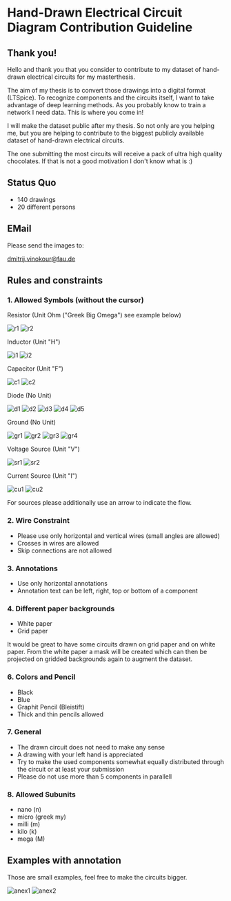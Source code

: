 # Hand-Drawn Electrical Circuit Diagram Contribution Guideline

## Thank you!

Hello and thank you that you consider to contribute to my dataset of hand-drawn electrical circuits for my masterthesis.

The aim of my thesis is to convert those drawings into a digital format (LTSpice). To recognize components and the circuits itself, I want to take advantage of deep learning methods. As you probably know to train a network I need data. This is where you come in!

I will make the dataset public after my thesis. So not only are you helping me, but you are helping to contribute to the biggest publicly available dataset of hand-drawn electrical circuits.

The one submitting the most circuits will receive a pack of ultra high quality chocolates.
If that is not a good motivation I don't know what is :)

## Status Quo

- 140 drawings
- 20 different persons

## EMail

Please send the images to:

dmitrij.vinokour@fau.de

## Rules and constraints

### 1. Allowed Symbols (without the cursor)

Resistor (Unit Ohm ("Greek Big Omega") see example below)

![r1](resistor.png)
![r2](resistor2.png)

Inductor (Unit "H")

![i1](inductor2.png)
![i2](inductor.png)

Capacitor (Unit "F")

![c1](capacitor2.png)
![c2](capacitor.png)

Diode (No Unit)

![d1](diode5.png)
![d2](diode2.png)
![d3](diode.png)
![d4](diode3.png)
![d5](diode4.png)

Ground (No Unit)

![gr1](ground.png)
![gr2](ground3.png)
![gr3](ground4.png)
![gr4](ground2.png)

Voltage Source (Unit "V")


![sr1](source2.png)
![sr2](source.png)

Current Source (Unit "I")

![cu1](current.png)
![cu2](current2.png)

For sources please additionally use an arrow to indicate the flow.

### 2. Wire Constraint

- Please use only horizontal and vertical wires (small angles are allowed)
- Crosses in wires are allowed
- Skip connections are not allowed

### 3. Annotations

- Use only horizontal annotations
- Annotation text can be left, right, top or bottom of a component

### 4. Different paper backgrounds

- White paper
- Grid paper

It would be great to have some circuits drawn on grid paper and on white paper. From the white paper a mask will be created which can then be projected on gridded backgrounds again to augment the dataset.

### 6. Colors and Pencil

- Black
- Blue
- Graphit Pencil (Bleistift)
- Thick and thin pencils allowed

### 7. General

- The drawn circuit does not need to make any sense
- A drawing with your left hand is appreciated
- Try to make the used components somewhat equally distributed through the circuit or at least your submission
- Please do not use more than 5 components in parallell

### 8. Allowed Subunits

- nano (n)
- micro (greek my)
- milli (m)
- kilo (k)
- mega (M)

## Examples with annotation

Those are small examples, feel free to make the circuits bigger.

![anex1](annotated_ex1.jpg)
![anex2](annotated_ex2.jpg)

